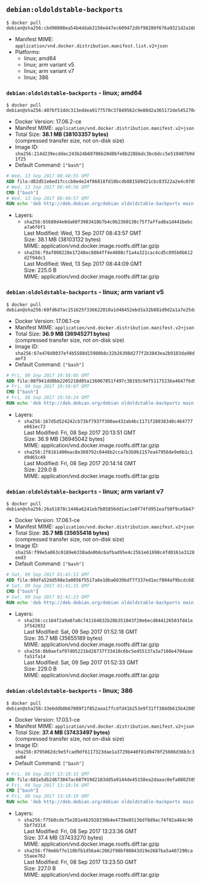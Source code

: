 ## `debian:oldoldstable-backports`

```console
$ docker pull debian@sha256:cbd90808ea54b4ddab3150e447ec609472dbf98280f676a9321d2a1606e023a9
```

-	Manifest MIME: `application/vnd.docker.distribution.manifest.list.v2+json`
-	Platforms:
	-	linux; amd64
	-	linux; arm variant v5
	-	linux; arm variant v7
	-	linux; 386

### `debian:oldoldstable-backports` - linux; amd64

```console
$ docker pull debian@sha256:407bf51ddc313eddea9177570c37849562c9e80d2a365172de545270c4f51286
```

-	Docker Version: 17.06.2-ce
-	Manifest MIME: `application/vnd.docker.distribution.manifest.v2+json`
-	Total Size: **38.1 MB (38103357 bytes)**  
	(compressed transfer size, not on-disk size)
-	Image ID: `sha256:214d239ecddec243b24b60706b20d0bfe8b228bbdc3bc6dcc5e519487b9d1f25`
-	Default Command: `["bash"]`

```dockerfile
# Wed, 13 Sep 2017 08:40:55 GMT
ADD file:d82d51e6ed1fcccb8e4e24f86818fd10bcdb881589d21cbc83522a2e4c0705fd in / 
# Wed, 13 Sep 2017 08:40:56 GMT
CMD ["bash"]
# Wed, 13 Sep 2017 08:40:57 GMT
RUN echo 'deb http://deb.debian.org/debian oldoldstable-backports main' > /etc/apt/sources.list.d/backports.list
```

-	Layers:
	-	`sha256:65689d4e0da60f3983410b7b4c0b2360138c75f7affad8a1d441bebca7a6f6f1`  
		Last Modified: Wed, 13 Sep 2017 08:43:57 GMT  
		Size: 38.1 MB (38103132 bytes)  
		MIME: application/vnd.docker.image.rootfs.diff.tar.gzip
	-	`sha256:f9af808228e17248ec8864ff4e4088cf1a4a321cac4cd5c895b0b612d2f94dc1`  
		Last Modified: Wed, 13 Sep 2017 08:44:09 GMT  
		Size: 225.0 B  
		MIME: application/vnd.docker.image.rootfs.diff.tar.gzip

### `debian:oldoldstable-backports` - linux; arm variant v5

```console
$ docker pull debian@sha256:60fd6d7ac151625f336622010a1d48452ebd3a32b881d9d2a1a7e25daa1f99c9
```

-	Docker Version: 17.06.1-ce
-	Manifest MIME: `application/vnd.docker.distribution.manifest.v2+json`
-	Total Size: **36.9 MB (36945271 bytes)**  
	(compressed transfer size, not on-disk size)
-	Image ID: `sha256:67e476d8037ef4b5588d15980b8c32b26398d277f2b3843ea2b9183da98daef3`
-	Default Command: `["bash"]`

```dockerfile
# Fri, 08 Sep 2017 19:58:05 GMT
ADD file:08f941dd8bb2205218d05a136067851f497c38193c94f51175236a4647f6d9af in / 
# Fri, 08 Sep 2017 19:58:07 GMT
CMD ["bash"]
# Fri, 08 Sep 2017 19:58:24 GMT
RUN echo 'deb http://deb.debian.org/debian oldoldstable-backports main' > /etc/apt/sources.list.d/backports.list
```

-	Layers:
	-	`sha256:167d5d524242cb73bf7937f300ae432ab4bc1171f28038340c464777e661ec72`  
		Last Modified: Fri, 08 Sep 2017 20:13:51 GMT  
		Size: 36.9 MB (36945042 bytes)  
		MIME: application/vnd.docker.image.rootfs.diff.tar.gzip
	-	`sha256:2f8161400eac8e360792c0448b2cca7b3b9b1157ea47956de9e6b1c1d9d65c49`  
		Last Modified: Fri, 08 Sep 2017 20:14:14 GMT  
		Size: 229.0 B  
		MIME: application/vnd.docker.image.rootfs.diff.tar.gzip

### `debian:oldoldstable-backports` - linux; arm variant v7

```console
$ docker pull debian@sha256:26a51878c1446a6241eb7b85856dd1ac1e0f74fd951eaf50f9ce5b47ff1c648f
```

-	Docker Version: 17.06.1-ce
-	Manifest MIME: `application/vnd.docker.distribution.manifest.v2+json`
-	Total Size: **35.7 MB (35655418 bytes)**  
	(compressed transfer size, not on-disk size)
-	Image ID: `sha256:f99e5a063c0189e6338ade0b6c6afbad95e4c25b1e61698c4fd0161e3128eed3`
-	Default Command: `["bash"]`

```dockerfile
# Sat, 09 Sep 2017 01:41:13 GMT
ADD file:89dfa52dd598e3a0056f5517a6e10ba6039bdf7f337ed1ecf804af9bcdc681e3 in / 
# Sat, 09 Sep 2017 01:41:15 GMT
CMD ["bash"]
# Sat, 09 Sep 2017 01:41:23 GMT
RUN echo 'deb http://deb.debian.org/debian oldoldstable-backports main' > /etc/apt/sources.list.d/backports.list
```

-	Layers:
	-	`sha256:cc164f2a9a07a0c741164832b28b351043f20e6ecd844126503fd41e3f542032`  
		Last Modified: Sat, 09 Sep 2017 01:52:18 GMT  
		Size: 35.7 MB (35655189 bytes)  
		MIME: application/vnd.docker.image.rootfs.diff.tar.gzip
	-	`sha256:8b0aefaf97d05221bd28737f33410c6bc5e455137a3a7160e4784aaefa51fa14`  
		Last Modified: Sat, 09 Sep 2017 01:52:33 GMT  
		Size: 229.0 B  
		MIME: application/vnd.docker.image.rootfs.diff.tar.gzip

### `debian:oldoldstable-backports` - linux; 386

```console
$ docker pull debian@sha256:33e6ddb0b67089f1f852aaa1ffcdfd41b253e9f31ff38ddb615b42805d4fd9dd
```

-	Docker Version: 17.03.1-ce
-	Manifest MIME: `application/vnd.docker.distribution.manifest.v2+json`
-	Total Size: **37.4 MB (37433497 bytes)**  
	(compressed transfer size, not on-disk size)
-	Image ID: `sha256:8795062dc9e5fcad9df6117323dae1a3729b440f81d9470f25086d36b3c3ae84`
-	Default Command: `["bash"]`

```dockerfile
# Fri, 08 Sep 2017 13:18:15 GMT
ADD file:681e5db2d673047ac687919d2183dd5a9144de45158ea2daaac0efa8802505d0 in / 
# Fri, 08 Sep 2017 13:18:16 GMT
CMD ["bash"]
# Fri, 08 Sep 2017 13:18:19 GMT
RUN echo 'deb http://deb.debian.org/debian oldoldstable-backports main' > /etc/apt/sources.list.d/backports.list
```

-	Layers:
	-	`sha256:f75b0cde75e201e462928330b4e4739e85136df8d9ac74f02a464c905bf7d31d`  
		Last Modified: Fri, 08 Sep 2017 13:23:36 GMT  
		Size: 37.4 MB (37433270 bytes)  
		MIME: application/vnd.docker.image.rootfs.diff.tar.gzip
	-	`sha256:f70e6bf7e110bfb1d56a4c2062f98bf08843d19e2687ba5a407290ca55aee762`  
		Last Modified: Fri, 08 Sep 2017 13:23:50 GMT  
		Size: 227.0 B  
		MIME: application/vnd.docker.image.rootfs.diff.tar.gzip
